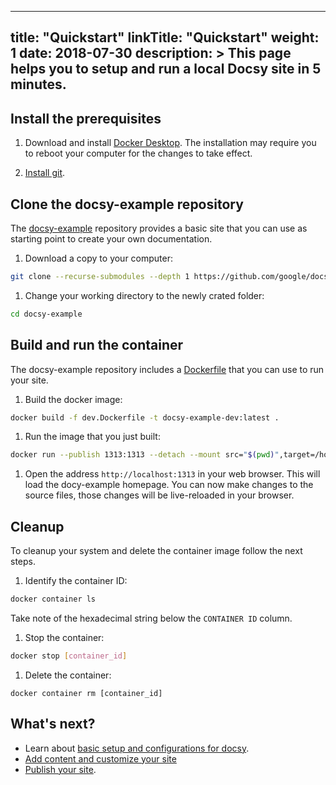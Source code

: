 
---
title: "Quickstart"
linkTitle: "Quickstart"
weight: 1
date: 2018-07-30
description: >
  This page helps you to setup and run a local Docsy site in 5 minutes. 
---

## Install the prerequisites

1. Download and install [Docker Desktop](ihttps://www.docker.com/get-started).
   The installation may require you to reboot your computer for the changes to
  take effect.

1. [Install git](https://github.com/git-guides/install-git).

## Clone the docsy-example repository

The [docsy-example](https://github.com/google/docsy-example/) repository
provides a basic site that you can use as starting point to create your own
documentation.

1. Download a copy to your computer:

  ```bash
  git clone --recurse-submodules --depth 1 https://github.com/google/docsy-example.git
  ```

1. Change your working directory to the newly crated folder:

  ```bash
  cd docsy-example
  ```

## Build and run the container

The docsy-example repository includes a
[Dockerfile](https://docs.docker.com/engine/reference/builder/) that you can
use to run your site.

1. Build the docker image:

  ```bash
  docker build -f dev.Dockerfile -t docsy-example-dev:latest .
  ```

1. Run the image that you just built:

  ```bash
  docker run --publish 1313:1313 --detach --mount src="$(pwd)",target=/home/docsy/app,type=bind docsy-example-dev:latest
  ```

1. Open the address `http://localhost:1313` in your web browser. This will load
   the docy-example homepage. You can now make changes to the source files,
   those changes will be live-reloaded in your browser.

## Cleanup

To cleanup your system and delete the container image follow the next steps.

1. Identify the container ID:

  ```bash
  docker container ls
  ```

  Take note of the hexadecimal string below the `CONTAINER ID` column.

1. Stop the container:

  ```bash
  docker stop [container_id]
  ```
1. Delete the container:

  ```
  docker container rm [container_id]
  ```

## What's next?

* Learn about [basic setup and configurations for docsy](/docs/getting-started/).
* [Add content and customize your site](/docs/adding-content/)
* [Publish your site](/docs/deployment/).


	
